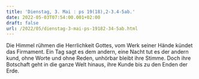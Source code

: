 ```yaml
---
title: 'Dienstag, 3. Mai : ps 19(18),2-3.4-5ab.'
date: 2022-05-03T07:54:00.001+02:00
draft: false
url: /2022/05/dienstag-3-mai-ps-19182-34-5ab.html
---
```


Die Himmel rühmen die Herrlichkeit Gottes, vom Werk seiner Hände kündet das Firmament. Ein Tag sagt es dem andern, eine Nacht tut es der andern kund, ohne Worte und ohne Reden, unhörbar bleibt ihre Stimme. Doch ihre Botschaft geht in die ganze Welt hinaus, ihre Kunde bis zu den Enden der Erde.